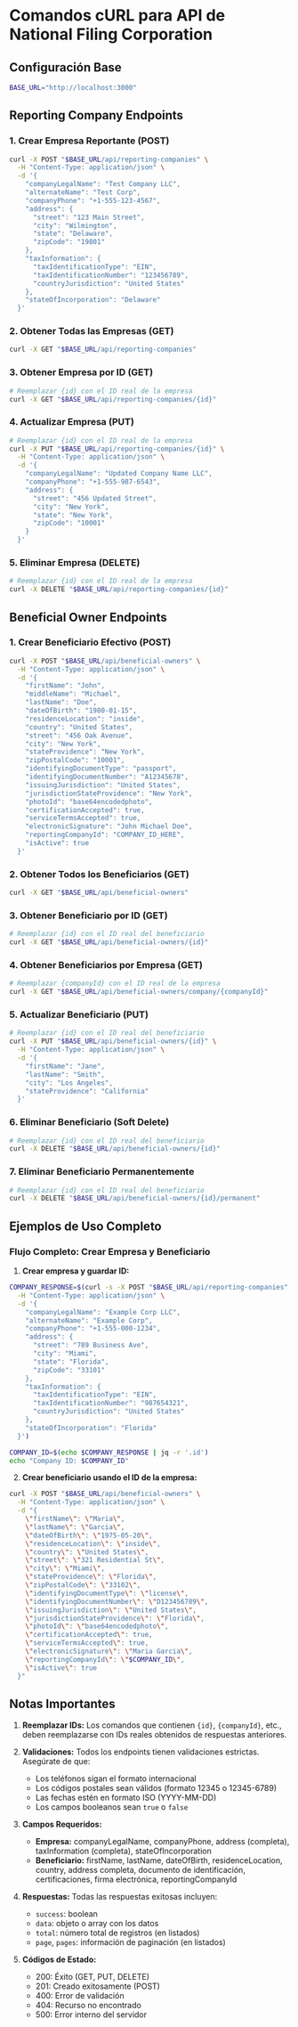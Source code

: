 # Comandos cURL para API de National Filing Corporation

## Configuración Base
```bash
BASE_URL="http://localhost:3000"
```

## Reporting Company Endpoints

### 1. Crear Empresa Reportante (POST)
```bash
curl -X POST "$BASE_URL/api/reporting-companies" \
  -H "Content-Type: application/json" \
  -d '{
    "companyLegalName": "Test Company LLC",
    "alternateName": "Test Corp",
    "companyPhone": "+1-555-123-4567",
    "address": {
      "street": "123 Main Street",
      "city": "Wilmington",
      "state": "Delaware",
      "zipCode": "19801"
    },
    "taxInformation": {
      "taxIdentificationType": "EIN",
      "taxIdentificationNumber": "123456789",
      "countryJurisdiction": "United States"
    },
    "stateOfIncorporation": "Delaware"
  }'
```

### 2. Obtener Todas las Empresas (GET)
```bash
curl -X GET "$BASE_URL/api/reporting-companies"
```

### 3. Obtener Empresa por ID (GET)
```bash
# Reemplazar {id} con el ID real de la empresa
curl -X GET "$BASE_URL/api/reporting-companies/{id}"
```

### 4. Actualizar Empresa (PUT)
```bash
# Reemplazar {id} con el ID real de la empresa
curl -X PUT "$BASE_URL/api/reporting-companies/{id}" \
  -H "Content-Type: application/json" \
  -d '{
    "companyLegalName": "Updated Company Name LLC",
    "companyPhone": "+1-555-987-6543",
    "address": {
      "street": "456 Updated Street",
      "city": "New York",
      "state": "New York",
      "zipCode": "10001"
    }
  }'
```

### 5. Eliminar Empresa (DELETE)
```bash
# Reemplazar {id} con el ID real de la empresa
curl -X DELETE "$BASE_URL/api/reporting-companies/{id}"
```

## Beneficial Owner Endpoints

### 1. Crear Beneficiario Efectivo (POST)
```bash
curl -X POST "$BASE_URL/api/beneficial-owners" \
  -H "Content-Type: application/json" \
  -d '{
    "firstName": "John",
    "middleName": "Michael",
    "lastName": "Doe",
    "dateOfBirth": "1980-01-15",
    "residenceLocation": "inside",
    "country": "United States",
    "street": "456 Oak Avenue",
    "city": "New York",
    "stateProvidence": "New York",
    "zipPostalCode": "10001",
    "identifyingDocumentType": "passport",
    "identifyingDocumentNumber": "A12345678",
    "issuingJurisdiction": "United States",
    "jurisdictionStateProvidence": "New York",
    "photoId": "base64encodedphoto",
    "certificationAccepted": true,
    "serviceTermsAccepted": true,
    "electronicSignature": "John Michael Doe",
    "reportingCompanyId": "COMPANY_ID_HERE",
    "isActive": true
  }'
```

### 2. Obtener Todos los Beneficiarios (GET)
```bash
curl -X GET "$BASE_URL/api/beneficial-owners"
```

### 3. Obtener Beneficiario por ID (GET)
```bash
# Reemplazar {id} con el ID real del beneficiario
curl -X GET "$BASE_URL/api/beneficial-owners/{id}"
```

### 4. Obtener Beneficiarios por Empresa (GET)
```bash
# Reemplazar {companyId} con el ID real de la empresa
curl -X GET "$BASE_URL/api/beneficial-owners/company/{companyId}"
```

### 5. Actualizar Beneficiario (PUT)
```bash
# Reemplazar {id} con el ID real del beneficiario
curl -X PUT "$BASE_URL/api/beneficial-owners/{id}" \
  -H "Content-Type: application/json" \
  -d '{
    "firstName": "Jane",
    "lastName": "Smith",
    "city": "Los Angeles",
    "stateProvidence": "California"
  }'
```

### 6. Eliminar Beneficiario (Soft Delete)
```bash
# Reemplazar {id} con el ID real del beneficiario
curl -X DELETE "$BASE_URL/api/beneficial-owners/{id}"
```

### 7. Eliminar Beneficiario Permanentemente
```bash
# Reemplazar {id} con el ID real del beneficiario
curl -X DELETE "$BASE_URL/api/beneficial-owners/{id}/permanent"
```

## Ejemplos de Uso Completo

### Flujo Completo: Crear Empresa y Beneficiario

1. **Crear empresa y guardar ID:**
```bash
COMPANY_RESPONSE=$(curl -s -X POST "$BASE_URL/api/reporting-companies" \
  -H "Content-Type: application/json" \
  -d '{
    "companyLegalName": "Example Corp LLC",
    "alternateName": "Example Corp",
    "companyPhone": "+1-555-000-1234",
    "address": {
      "street": "789 Business Ave",
      "city": "Miami",
      "state": "Florida",
      "zipCode": "33101"
    },
    "taxInformation": {
      "taxIdentificationType": "EIN",
      "taxIdentificationNumber": "987654321",
      "countryJurisdiction": "United States"
    },
    "stateOfIncorporation": "Florida"
  }')

COMPANY_ID=$(echo $COMPANY_RESPONSE | jq -r '.id')
echo "Company ID: $COMPANY_ID"
```

2. **Crear beneficiario usando el ID de la empresa:**
```bash
curl -X POST "$BASE_URL/api/beneficial-owners" \
  -H "Content-Type: application/json" \
  -d "{
    \"firstName\": \"Maria\",
    \"lastName\": \"Garcia\",
    \"dateOfBirth\": \"1975-05-20\",
    \"residenceLocation\": \"inside\",
    \"country\": \"United States\",
    \"street\": \"321 Residential St\",
    \"city\": \"Miami\",
    \"stateProvidence\": \"Florida\",
    \"zipPostalCode\": \"33102\",
    \"identifyingDocumentType\": \"license\",
    \"identifyingDocumentNumber\": \"D123456789\",
    \"issuingJurisdiction\": \"United States\",
    \"jurisdictionStateProvidence\": \"Florida\",
    \"photoId\": \"base64encodedphoto\",
    \"certificationAccepted\": true,
    \"serviceTermsAccepted\": true,
    \"electronicSignature\": \"Maria Garcia\",
    \"reportingCompanyId\": \"$COMPANY_ID\",
    \"isActive\": true
  }"
```

## Notas Importantes

1. **Reemplazar IDs:** Los comandos que contienen `{id}`, `{companyId}`, etc., deben reemplazarse con IDs reales obtenidos de respuestas anteriores.

2. **Validaciones:** Todos los endpoints tienen validaciones estrictas. Asegúrate de que:
   - Los teléfonos sigan el formato internacional
   - Los códigos postales sean válidos (formato 12345 o 12345-6789)
   - Las fechas estén en formato ISO (YYYY-MM-DD)
   - Los campos booleanos sean `true` o `false`

3. **Campos Requeridos:**
   - **Empresa:** companyLegalName, companyPhone, address (completa), taxInformation (completa), stateOfIncorporation
   - **Beneficiario:** firstName, lastName, dateOfBirth, residenceLocation, country, address completa, documento de identificación, certificaciones, firma electrónica, reportingCompanyId

4. **Respuestas:** Todas las respuestas exitosas incluyen:
   - `success`: boolean
   - `data`: objeto o array con los datos
   - `total`: número total de registros (en listados)
   - `page`, `pages`: información de paginación (en listados)

5. **Códigos de Estado:**
   - 200: Éxito (GET, PUT, DELETE)
   - 201: Creado exitosamente (POST)
   - 400: Error de validación
   - 404: Recurso no encontrado
   - 500: Error interno del servidor